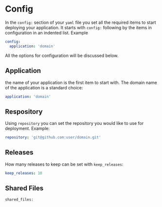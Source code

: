 # Config

In the `config:` section of your `yaml` file you set all the required items to start deploying your application.  It starts with `config:` following by the items in configuration in an indented list. Example

```yml
config:
  application: 'domain'
```

All the options for configuration will be discussed below.

## Application

the name of your application is the first item to start with. The domain name of the application is a standard choice:

```yml
application: 'domain'
```

## Respository

Using `repository` you can set the repository you would like to use for deployment. Example:

```yml
repository: 'git@github.com:user/domain.git'
```


## Releases

How many releases to keep can be set with `keep_releases`:

```yml
keep_releases: 10
```

## Shared Files

```
shared_files: 
```
